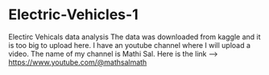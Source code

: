 # Electric-Vehicles-1
Electirc Vehicals  data analysis
The data was downloaded from kaggle and it is too big to upload here. I have an youtube channel where I will upload a video. The name of my channel is Mathi Sal.
Here is the link --> https://www.youtube.com/@mathsalmath
